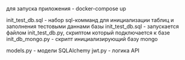 для запуска приложения - docker-compose up

init_test_db.sql - набор sql-комманд для инициализации таблиц и заполнения тестовыми даннами базы
init_test_db.sql - запускается файлом init_test_db.py, скриптом который подключается к базе
init_db_mongo.py - скрипт инициализирующий базу mongo

models.py - модели SQLAlchemy
jwt.py - логика API